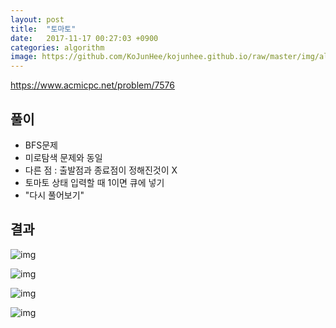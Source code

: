 ```yaml
---
layout: post
title:  "토마토"
date:   2017-11-17 00:27:03 +0900
categories: algorithm
image: https://github.com/KoJunHee/kojunhee.github.io/raw/master/img/algorithm.png
---
```


<https://www.acmicpc.net/problem/7576>

## 풀이

* BFS문제
* 미로탐색 문제와 동일
* 다른 점 : 출발점과 종료점이 정해진것이 X
* 토마토 상태 입력할 때 1이면 큐에 넣기
* "다시 풀어보기"

## 결과

![img](https://github.com/KoJunHee/kojunhee.github.io/raw/master/img/34.png)

![img](https://github.com/KoJunHee/kojunhee.github.io/raw/master/img/35.png)

![img](https://github.com/KoJunHee/kojunhee.github.io/raw/master/img/36.png)

![img](https://github.com/KoJunHee/kojunhee.github.io/raw/master/img/37.png)





	